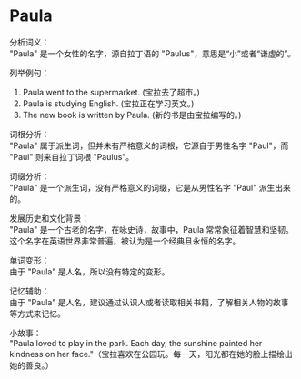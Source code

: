 # Paula

分析词义：  
"Paula" 是一个女性的名字，源自拉丁语的 "Paulus"，意思是“小”或者“谦虚的”。

  

列举例句：

  

1.  Paula went to the supermarket. (宝拉去了超市。)
2.  Paula is studying English. (宝拉正在学习英文。)
3.  The new book is written by Paula. (新的书是由宝拉编写的。)

  

词根分析：  
"Paula" 属于派生词，但并未有严格意义的词根，它源自于男性名字 "Paul"，而 "Paul" 则来自拉丁词根 "Paulus"。

  

词缀分析：  
"Paula" 是一个派生词，没有严格意义的词缀，它是从男性名字 "Paul" 派生出来的。

  

发展历史和文化背景：  
"Paula" 是一个古老的名字，在咏史诗，故事中，Paula 常常象征着智慧和坚韧。这个名字在英语世界非常普遍，被认为是一个经典且永恒的名字。

  

单词变形：  
由于 "Paula" 是人名，所以没有特定的变形。

  

记忆辅助：  
由于 "Paula" 是人名，建议通过认识人或者读取相关书籍，了解相关人物的故事等方式来记忆。

  

小故事：  
"Paula loved to play in the park. Each day, the sunshine painted her kindness on her face."（宝拉喜欢在公园玩。每一天，阳光都在她的脸上描绘出她的善良。）
